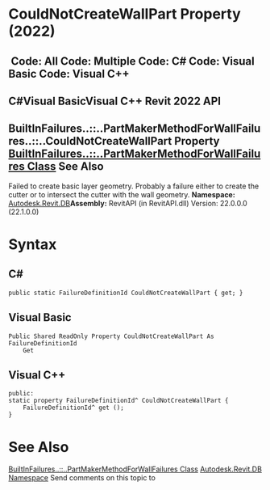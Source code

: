 # CouldNotCreateWallPart Property (2022)

﻿
 Code: All Code: Multiple Code: C# Code: Visual Basic Code: Visual C++   
---  
C#Visual BasicVisual C++
Revit 2022 API  
---  
BuiltInFailures..::..PartMakerMethodForWallFailures..::..CouldNotCreateWallPart Property   
[BuiltInFailures..::..PartMakerMethodForWallFailures Class](205088f3-3d5f-d559-e777-3c94be4a806b.md "BuiltInFailures.PartMakerMethodForWallFailures Class") See Also  
---  
Failed to create basic layer geometry. Probably a failure either to create the cutter or to intersect the cutter with the wall geometry. 
**Namespace:** [Autodesk.Revit.DB](87546ba7-461b-c646-cbb1-2cb8f5bff8b2.md "Autodesk.Revit.DB Namespace")**Assembly:** RevitAPI (in RevitAPI.dll) Version: 22.0.0.0 (22.1.0.0)
# Syntax
C#  
---  
```text
public static FailureDefinitionId CouldNotCreateWallPart { get; }
```
  
Visual Basic  
---  
```text
Public Shared ReadOnly Property CouldNotCreateWallPart As FailureDefinitionId
	Get
```
  
Visual C++  
---  
```text
public:
static property FailureDefinitionId^ CouldNotCreateWallPart {
	FailureDefinitionId^ get ();
}
```
  
# See Also
[BuiltInFailures..::..PartMakerMethodForWallFailures Class](205088f3-3d5f-d559-e777-3c94be4a806b.md "BuiltInFailures.PartMakerMethodForWallFailures Class")
[Autodesk.Revit.DB Namespace](87546ba7-461b-c646-cbb1-2cb8f5bff8b2.md "Autodesk.Revit.DB Namespace")
Send comments on this topic to 